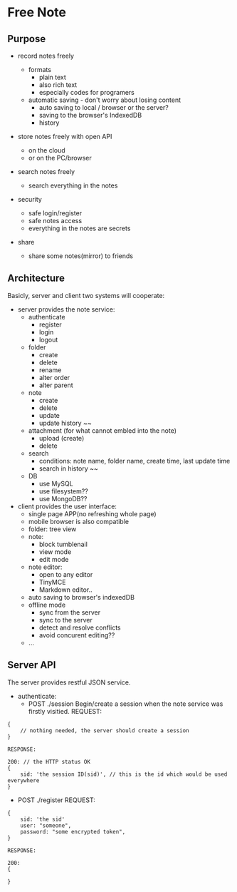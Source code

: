 # Free Note

## Purpose

- record notes freely
  * formats
    * plain text
    * also rich text 
    * especially codes for programers
  * automatic saving - don't worry about losing content
    * auto saving to local / browser or the server?
    * saving to the browser's IndexedDB
    * history
  
- store notes freely with open API
  * on the cloud
  * or on the PC/browser
  
- search notes freely
  * search everything in the notes
  
- security
  * safe login/register
  * safe notes access
  * everything in the notes are secrets
- share
  * share some notes(mirror) to friends
  
## Architecture
  Basicly, server and client two systems will cooperate:
- server provides the note service:
  * authenticate
    * register
    * login
    * logout
  * folder
    * create
    * delete
    * rename
    * alter order
    * alter parent
  * note
    * create
    * delete
    * update
    * update history ~~
  * attachment (for what cannot embled into the note)
    * upload (create)
    * delete
  * search
    * conditions: note name, folder name, create time, last update time
    * search in history ~~
  * DB
    * use MySQL
    * use filesystem??
    * use MongoDB??
- client provides the user interface:
  * single page APP(no refreshing whole page)
  * mobile browser is also compatible
  * folder: tree view
  * note: 
    * block tumblenail
    * view mode
    * edit mode
  * note editor:
    * open to any editor
    * TinyMCE
    * Markdown editor..
  * auto saving to browser's indexedDB
  * offline mode
    * sync from the server
    * sync to the server
    * detect and resolve conflicts
    * avoid concurent editing??
  * ...
  
## Server API
  The server provides restful JSON service. 
- authenticate:
  * POST ./session
	Begin/create a session when the note service was firstly visitied.
	REQUEST:
```
{
	// nothing needed, the server should create a session 
}
```
	RESPONSE:
```
200: // the HTTP status OK
{
	sid: 'the session ID(sid)', // this is the id which would be used everywhere
}

```
  * POST ./register
    REQUEST:
```
{
	sid: 'the sid'
	user: "someone", 
	password: "some encrypted token",
}
```
	RESPONSE:
```
200: 
{
	
}
```

  
